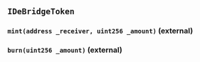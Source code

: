 ## `IDeBridgeToken`






### `mint(address _receiver, uint256 _amount)` (external)





### `burn(uint256 _amount)` (external)








